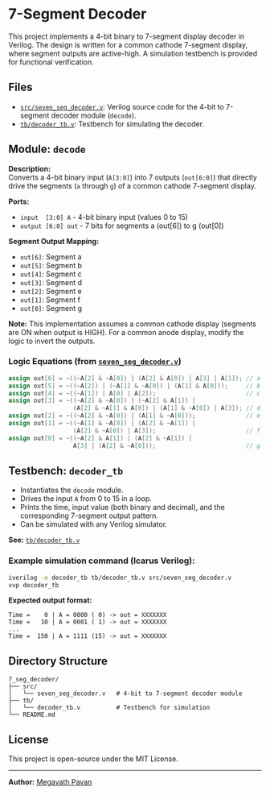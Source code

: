 # 7-Segment Decoder

This project implements a 4-bit binary to 7-segment display decoder in Verilog. The design is written for a common cathode 7-segment display, where segment outputs are active-high. A simulation testbench is provided for functional verification.

## Files

- [`src/seven_seg_decoder.v`](src/seven_seg_decoder.v): Verilog source code for the 4-bit to 7-segment decoder module (`decode`).
- [`tb/decoder_tb.v`](tb/decoder_tb.v): Testbench for simulating the decoder.

## Module: `decode`

**Description:**  
Converts a 4-bit binary input (`A[3:0]`) into 7 outputs (`out[6:0]`) that directly drive the segments (`a` through `g`) of a common cathode 7-segment display.

**Ports:**
- `input  [3:0] A` - 4-bit binary input (values 0 to 15)
- `output [6:0] out` - 7 bits for segments a (out[6]) to g (out[0])

**Segment Output Mapping:**
- `out[6]`: Segment a
- `out[5]`: Segment b
- `out[4]`: Segment c
- `out[3]`: Segment d
- `out[2]`: Segment e
- `out[1]`: Segment f
- `out[0]`: Segment g

**Note:** This implementation assumes a common cathode display (segments are ON when output is HIGH). For a common anode display, modify the logic to invert the outputs.

### Logic Equations (from [`seven_seg_decoder.v`](src/seven_seg_decoder.v))

```verilog
assign out[6] = ~((~A[2] & ~A[0]) | (A[2] & A[0]) | A[3] | A[1]); // a
assign out[5] = ~((~A[2]) | (~A[1] & ~A[0]) | (A[1] & A[0]));     // b
assign out[4] = ~((~A[1]) | A[0] | A[2]);                         // c
assign out[3] = ~((~A[2] & ~A[0]) | (~A[2] & A[1]) | 
                  (A[2] & ~A[1] & A[0]) | (A[1] & ~A[0]) | A[3]); // d
assign out[2] = ~((~A[2] & ~A[0]) | (A[1] & ~A[0]));              // e
assign out[1] = ~((~A[1] & ~A[0]) | (A[2] & ~A[1]) | 
                  (A[2] & ~A[0]) | A[3]);                         // f
assign out[0] = ~((~A[2] & A[1]) | (A[2] & ~A[1]) | 
                  A[3] | (A[2] & ~A[0]));                         // g
```

## Testbench: `decoder_tb`

- Instantiates the `decode` module.
- Drives the input `A` from 0 to 15 in a loop.
- Prints the time, input value (both binary and decimal), and the corresponding 7-segment output pattern.
- Can be simulated with any Verilog simulator.

**See:** [`tb/decoder_tb.v`](tb/decoder_tb.v)

### Example simulation command (Icarus Verilog):

```sh
iverilog -o decoder_tb tb/decoder_tb.v src/seven_seg_decoder.v
vvp decoder_tb
```

**Expected output format:**
```
Time =    0 | A = 0000 ( 0) -> out = XXXXXXX
Time =   10 | A = 0001 ( 1) -> out = XXXXXXX
...
Time =  150 | A = 1111 (15) -> out = XXXXXXX
```

## Directory Structure

```
7_seg_decoder/
├── src/
│   └── seven_seg_decoder.v   # 4-bit to 7-segment decoder module
├── tb/
│   └── decoder_tb.v          # Testbench for simulation
└── README.md
```

## License

This project is open-source under the MIT License.

---

**Author:** [Megavath Pavan](https://www.linkedin.com/in/megavath-pavan-1a4724262/)
